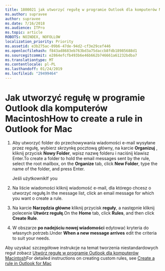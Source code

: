 ```yaml
---
title: 1800021 jak utworzyć regułę w programie Outlook dla komputerów Mac
ms.author: supravee
author: supravee
ms.date: 7/16/2018
ms.audience: ITPro
ms.topic: article
ROBOTS: NOINDEX, NOFOLLOW
localization_priority: Priority
ms.assetid: e3b275ac-09b6-47de-94d2-cf3e29cef446
ms.openlocfilehash: f843ad8683eb763bd3a75daccb8fdb18985688d1
ms.sourcegitcommit: e2864efcfb493b6e46b662b746661a61232bdba7
ms.translationtype: MT
ms.contentlocale: pl-PL
ms.lasthandoff: 01/24/2019
ms.locfileid: "29499464"
---
```

# <a name="how-to-create-a-rule-in-outlook-for-mac"></a><span data-ttu-id="cf3df-102">Jak utworzyć regułę w programie Outlook dla komputerów Macintosh</span><span class="sxs-lookup"><span data-stu-id="cf3df-102">How to create a rule in Outlook for Mac</span></span>

1. <span data-ttu-id="cf3df-103">Aby utworzyć folder do przechowywania wiadomości e-mail wysyłane przez regułę, wybierz skrzynkę pocztową główny, na karcie **Organizuj** , kliknij przycisk **Nowy Folder**, wpisz nazwę folderu i naciśnij klawisz Enter.</span><span class="sxs-lookup"><span data-stu-id="cf3df-103">To create a folder to hold the email messages sent by the rule, select the root mailbox, on the **Organize** tab, click **New Folder**, type the name of the folder, and press Enter.</span></span>
    
    <span data-ttu-id="cf3df-104">Jeśli użytkownik</span><span class="sxs-lookup"><span data-stu-id="cf3df-104">If you</span></span> 
    
2. <span data-ttu-id="cf3df-105">Na liście wiadomości kliknij wiadomość e-mail, dla którego chcesz o utworzyć regułę.</span><span class="sxs-lookup"><span data-stu-id="cf3df-105">In the message list, click an email message for which you want o create a rule.</span></span>
    
3. <span data-ttu-id="cf3df-106">Na karcie **Narzędzia główne** kliknij przycisk **reguły**, a następnie kliknij polecenie **Utwórz regułę**.</span><span class="sxs-lookup"><span data-stu-id="cf3df-106">On the **Home** tab, click **Rules**, and then click **Create Rule**.</span></span>
    
4. <span data-ttu-id="cf3df-107">W obszarze **po nadejściu nowej wiadomości** edytować kryteria do własnych potrzeb.</span><span class="sxs-lookup"><span data-stu-id="cf3df-107">Under **When a new message arrives** edit the criteria to suit your needs.</span></span> 
    
<span data-ttu-id="cf3df-108">Aby uzyskać szczegółowe instrukcje na temat tworzenia niestandardowych reguł zobacz [Utwórz regułę w programie Outlook dla komputerów Macintosh](https://aka.ms/AA1uy0v)</span><span class="sxs-lookup"><span data-stu-id="cf3df-108">For detailed instructions on creating custom rules, see [Create a rule in Outlook for Mac](https://aka.ms/AA1uy0v)</span></span>
  

